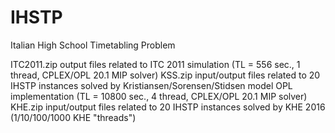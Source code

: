 # IHSTP
Italian High School Timetabling Problem

ITC2011.zip     output files related to ITC 2011 simulation (TL = 556 sec., 1 thread, CPLEX/OPL 20.1 MIP solver)
KSS.zip         input/output files related to 20 IHSTP instances solved by Kristiansen/Sorensen/Stidsen model OPL implementation (TL = 10800 sec., 4 thread, CPLEX/OPL 20.1 MIP solver)
KHE.zip         input/output files related to 20 IHSTP instances solved by KHE 2016 (1/10/100/1000 KHE "threads")
